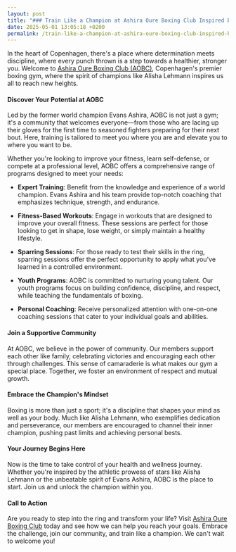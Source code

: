 ```yaml
---
layout: post
title: "### Train Like a Champion at Ashira Oure Boxing Club Inspired by Alisha Lehmann"
date: 2025-05-01 13:05:18 +0200
permalink: /train-like-a-champion-at-ashira-oure-boxing-club-inspired-by-alisha-lehmann/
---
```



In the heart of Copenhagen, there's a place where determination meets discipline, where every punch thrown is a step towards a healthier, stronger you. Welcome to [Ashira Oure Boxing Club (AOBC)](https://www.ashiraoure.com/), Copenhagen's premier boxing gym, where the spirit of champions like Alisha Lehmann inspires us all to reach new heights.

#### Discover Your Potential at AOBC

Led by the former world champion Evans Ashira, AOBC is not just a gym; it's a community that welcomes everyone—from those who are lacing up their gloves for the first time to seasoned fighters preparing for their next bout. Here, training is tailored to meet you where you are and elevate you to where you want to be.

Whether you're looking to improve your fitness, learn self-defense, or compete at a professional level, AOBC offers a comprehensive range of programs designed to meet your needs:

- **Expert Training**: Benefit from the knowledge and experience of a world champion. Evans Ashira and his team provide top-notch coaching that emphasizes technique, strength, and endurance.
  
- **Fitness-Based Workouts**: Engage in workouts that are designed to improve your overall fitness. These sessions are perfect for those looking to get in shape, lose weight, or simply maintain a healthy lifestyle.

- **Sparring Sessions**: For those ready to test their skills in the ring, sparring sessions offer the perfect opportunity to apply what you've learned in a controlled environment.

- **Youth Programs**: AOBC is committed to nurturing young talent. Our youth programs focus on building confidence, discipline, and respect, while teaching the fundamentals of boxing.

- **Personal Coaching**: Receive personalized attention with one-on-one coaching sessions that cater to your individual goals and abilities.

#### Join a Supportive Community

At AOBC, we believe in the power of community. Our members support each other like family, celebrating victories and encouraging each other through challenges. This sense of camaraderie is what makes our gym a special place. Together, we foster an environment of respect and mutual growth.

#### Embrace the Champion's Mindset

Boxing is more than just a sport; it's a discipline that shapes your mind as well as your body. Much like Alisha Lehmann, who exemplifies dedication and perseverance, our members are encouraged to channel their inner champion, pushing past limits and achieving personal bests.

#### Your Journey Begins Here

Now is the time to take control of your health and wellness journey. Whether you're inspired by the athletic prowess of stars like Alisha Lehmann or the unbeatable spirit of Evans Ashira, AOBC is the place to start. Join us and unlock the champion within you.

#### Call to Action

Are you ready to step into the ring and transform your life? Visit [Ashira Oure Boxing Club](https://www.ashiraoure.com/) today and see how we can help you reach your goals. Embrace the challenge, join our community, and train like a champion. We can't wait to welcome you!